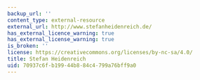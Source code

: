 ```yaml
---
backup_url: ''
content_type: external-resource
external_url: http://www.stefanheidenreich.de/
has_external_licence_warning: true
has_external_license_warning: true
is_broken: ''
license: https://creativecommons.org/licenses/by-nc-sa/4.0/
title: Stefan Heidenreich
uid: 70937c6f-b199-44b8-84c4-799a76bff9a0
---
```

